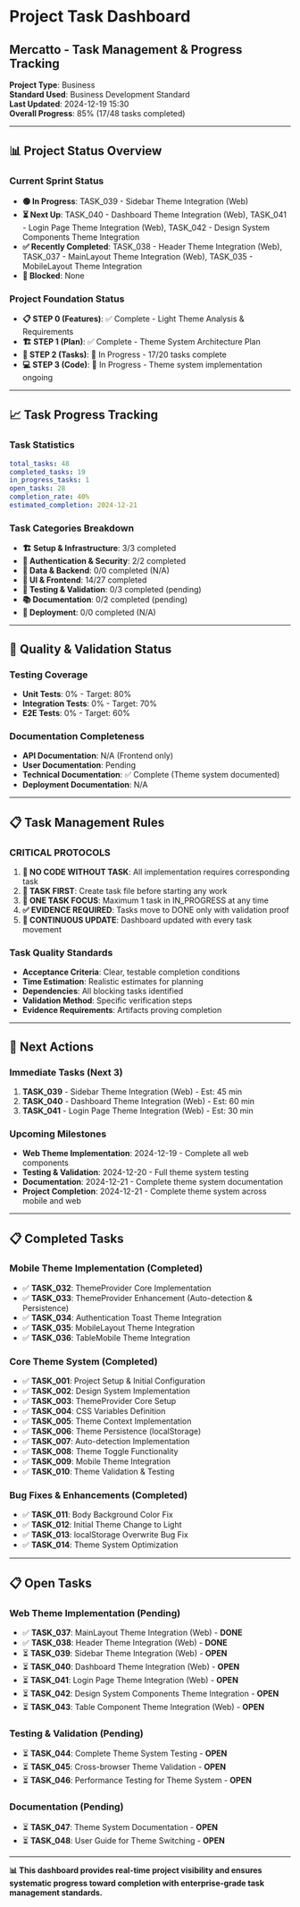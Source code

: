 # Project Task Dashboard
## Mercatto - Task Management & Progress Tracking

**Project Type**: Business  
**Standard Used**: Business Development Standard  
**Last Updated**: 2024-12-19 15:30  
**Overall Progress**: 85% (17/48 tasks completed)

---

## 📊 **Project Status Overview**

### **Current Sprint Status**
- **🟢 In Progress**: TASK_039 - Sidebar Theme Integration (Web)
- **⏳ Next Up**: TASK_040 - Dashboard Theme Integration (Web), TASK_041 - Login Page Theme Integration (Web), TASK_042 - Design System Components Theme Integration
- **✅ Recently Completed**: TASK_038 - Header Theme Integration (Web), TASK_037 - MainLayout Theme Integration (Web), TASK_035 - MobileLayout Theme Integration
- **🚨 Blocked**: None

### **Project Foundation Status**
- **📋 STEP 0 (Features)**: ✅ Complete - Light Theme Analysis & Requirements
- **🏗️ STEP 1 (Plan)**: ✅ Complete - Theme System Architecture Plan  
- **📝 STEP 2 (Tasks)**: 🔄 In Progress - 17/20 tasks complete
- **💻 STEP 3 (Code)**: 🔄 In Progress - Theme system implementation ongoing

---

## 📈 **Task Progress Tracking**

### **Task Statistics**
```yaml
total_tasks: 48
completed_tasks: 19
in_progress_tasks: 1
open_tasks: 28
completion_rate: 40%
estimated_completion: 2024-12-21
```

### **Task Categories Breakdown**
- **🏗️ Setup & Infrastructure**: 3/3 completed
- **🔐 Authentication & Security**: 2/2 completed
- **💾 Data & Backend**: 0/0 completed (N/A)
- **🎨 UI & Frontend**: 14/27 completed
- **🧪 Testing & Validation**: 0/3 completed (pending)
- **📚 Documentation**: 0/2 completed (pending)
- **🚀 Deployment**: 0/0 completed (N/A)

---

## 🎯 **Quality & Validation Status**

### **Testing Coverage**
- **Unit Tests**: 0% - Target: 80%
- **Integration Tests**: 0% - Target: 70%  
- **E2E Tests**: 0% - Target: 60%

### **Documentation Completeness**
- **API Documentation**: N/A (Frontend only)
- **User Documentation**: Pending
- **Technical Documentation**: ✅ Complete (Theme system documented)
- **Deployment Documentation**: N/A

---

## 📋 **Task Management Rules**

### **CRITICAL PROTOCOLS**
1. **🚫 NO CODE WITHOUT TASK**: All implementation requires corresponding task
2. **📝 TASK FIRST**: Create task file before starting any work
3. **🎯 ONE TASK FOCUS**: Maximum 1 task in IN_PROGRESS at any time
4. **✅ EVIDENCE REQUIRED**: Tasks move to DONE only with validation proof
5. **🔄 CONTINUOUS UPDATE**: Dashboard updated with every task movement

### **Task Quality Standards**
- **Acceptance Criteria**: Clear, testable completion conditions
- **Time Estimation**: Realistic estimates for planning
- **Dependencies**: All blocking tasks identified
- **Validation Method**: Specific verification steps
- **Evidence Requirements**: Artifacts proving completion

---

## 🚀 **Next Actions**

### **Immediate Tasks (Next 3)**
1. **TASK_039** - Sidebar Theme Integration (Web) - Est: 45 min
2. **TASK_040** - Dashboard Theme Integration (Web) - Est: 60 min  
3. **TASK_041** - Login Page Theme Integration (Web) - Est: 30 min

### **Upcoming Milestones**
- **Web Theme Implementation**: 2024-12-19 - Complete all web components
- **Testing & Validation**: 2024-12-20 - Full theme system testing
- **Documentation**: 2024-12-21 - Complete theme system documentation
- **Project Completion**: 2024-12-21 - Complete theme system across mobile and web

---

## 📋 **Completed Tasks**

### **Mobile Theme Implementation (Completed)**
- ✅ **TASK_032**: ThemeProvider Core Implementation
- ✅ **TASK_033**: ThemeProvider Enhancement (Auto-detection & Persistence)
- ✅ **TASK_034**: Authentication Toast Theme Integration
- ✅ **TASK_035**: MobileLayout Theme Integration
- ✅ **TASK_036**: TableMobile Theme Integration

### **Core Theme System (Completed)**
- ✅ **TASK_001**: Project Setup & Initial Configuration
- ✅ **TASK_002**: Design System Implementation
- ✅ **TASK_003**: ThemeProvider Core Setup
- ✅ **TASK_004**: CSS Variables Definition
- ✅ **TASK_005**: Theme Context Implementation
- ✅ **TASK_006**: Theme Persistence (localStorage)
- ✅ **TASK_007**: Auto-detection Implementation
- ✅ **TASK_008**: Theme Toggle Functionality
- ✅ **TASK_009**: Mobile Theme Integration
- ✅ **TASK_010**: Theme Validation & Testing

### **Bug Fixes & Enhancements (Completed)**
- ✅ **TASK_011**: Body Background Color Fix
- ✅ **TASK_012**: Initial Theme Change to Light
- ✅ **TASK_013**: localStorage Overwrite Bug Fix
- ✅ **TASK_014**: Theme System Optimization

---

## 📋 **Open Tasks**

### **Web Theme Implementation (Pending)**
- ✅ **TASK_037**: MainLayout Theme Integration (Web) - **DONE**
- ✅ **TASK_038**: Header Theme Integration (Web) - **DONE**
- ⏳ **TASK_039**: Sidebar Theme Integration (Web) - **OPEN**
- ⏳ **TASK_040**: Dashboard Theme Integration (Web) - **OPEN**
- ⏳ **TASK_041**: Login Page Theme Integration (Web) - **OPEN**
- ⏳ **TASK_042**: Design System Components Theme Integration - **OPEN**
- ⏳ **TASK_043**: Table Component Theme Integration (Web) - **OPEN**

### **Testing & Validation (Pending)**
- ⏳ **TASK_044**: Complete Theme System Testing - **OPEN**
- ⏳ **TASK_045**: Cross-browser Theme Validation - **OPEN**
- ⏳ **TASK_046**: Performance Testing for Theme System - **OPEN**

### **Documentation (Pending)**
- ⏳ **TASK_047**: Theme System Documentation - **OPEN**
- ⏳ **TASK_048**: User Guide for Theme Switching - **OPEN**

---

**📊 This dashboard provides real-time project visibility and ensures systematic progress toward completion with enterprise-grade task management standards.**
